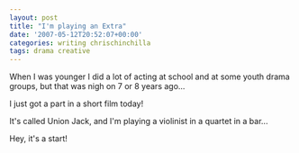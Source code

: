 ```yaml
---
layout: post
title: "I'm playing an Extra"
date: '2007-05-12T20:52:07+00:00'
categories: writing chrischinchilla
tags: drama creative
---
```


When I was younger I did a lot of acting at school and at some youth drama groups, but that was nigh on 7 or 8 years ago...

I just got a part in a short film today!

It's called Union Jack, and I'm playing a violinist in a quartet in a bar...

Hey, it's a start!
